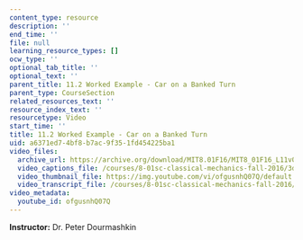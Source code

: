 ```yaml
---
content_type: resource
description: ''
end_time: ''
file: null
learning_resource_types: []
ocw_type: ''
optional_tab_title: ''
optional_text: ''
parent_title: 11.2 Worked Example - Car on a Banked Turn
parent_type: CourseSection
related_resources_text: ''
resource_index_text: ''
resourcetype: Video
start_time: ''
title: 11.2 Worked Example - Car on a Banked Turn
uid: a6371ed7-4bf8-b7ac-9f35-1fd454225ba1
video_files:
  archive_url: https://archive.org/download/MIT8.01F16/MIT8_01F16_L11v02_360p.mp4
  video_captions_file: /courses/8-01sc-classical-mechanics-fall-2016/3d528a2a4df8586580daa270098818f8_ofgusnhQ07Q.vtt
  video_thumbnail_file: https://img.youtube.com/vi/ofgusnhQ07Q/default.jpg
  video_transcript_file: /courses/8-01sc-classical-mechanics-fall-2016/d9124bda94b4d7790f8d52f098d9c285_ofgusnhQ07Q.pdf
video_metadata:
  youtube_id: ofgusnhQ07Q
---
```


**Instructor:** Dr. Peter Dourmashkin



